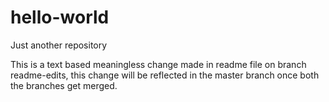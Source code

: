 # hello-world
Just another repository


This is a text based meaningless change made in readme file on branch readme-edits,
this change will be reflected in the master branch once both the branches get merged.
